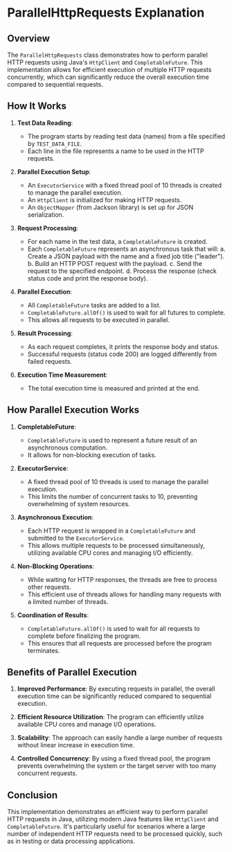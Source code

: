 # ParallelHttpRequests Explanation

## Overview

The `ParallelHttpRequests` class demonstrates how to perform parallel HTTP requests using Java's `HttpClient` and `CompletableFuture`. This implementation allows for efficient execution of multiple HTTP requests concurrently, which can significantly reduce the overall execution time compared to sequential requests.

## How It Works

1. **Test Data Reading**: 
   - The program starts by reading test data (names) from a file specified by `TEST_DATA_FILE`.
   - Each line in the file represents a name to be used in the HTTP requests.

2. **Parallel Execution Setup**:
   - An `ExecutorService` with a fixed thread pool of 10 threads is created to manage the parallel execution.
   - An `HttpClient` is initialized for making HTTP requests.
   - An `ObjectMapper` (from Jackson library) is set up for JSON serialization.

3. **Request Processing**:
   - For each name in the test data, a `CompletableFuture` is created.
   - Each `CompletableFuture` represents an asynchronous task that will:
     a. Create a JSON payload with the name and a fixed job title ("leader").
     b. Build an HTTP POST request with the payload.
     c. Send the request to the specified endpoint.
     d. Process the response (check status code and print the response body).

4. **Parallel Execution**:
   - All `CompletableFuture` tasks are added to a list.
   - `CompletableFuture.allOf()` is used to wait for all futures to complete.
   - This allows all requests to be executed in parallel.

5. **Result Processing**:
   - As each request completes, it prints the response body and status.
   - Successful requests (status code 200) are logged differently from failed requests.

6. **Execution Time Measurement**:
   - The total execution time is measured and printed at the end.

## How Parallel Execution Works

1. **CompletableFuture**: 
   - `CompletableFuture` is used to represent a future result of an asynchronous computation.
   - It allows for non-blocking execution of tasks.

2. **ExecutorService**:
   - A fixed thread pool of 10 threads is used to manage the parallel execution.
   - This limits the number of concurrent tasks to 10, preventing overwhelming of system resources.

3. **Asynchronous Execution**:
   - Each HTTP request is wrapped in a `CompletableFuture` and submitted to the `ExecutorService`.
   - This allows multiple requests to be processed simultaneously, utilizing available CPU cores and managing I/O efficiently.

4. **Non-Blocking Operations**:
   - While waiting for HTTP responses, the threads are free to process other requests.
   - This efficient use of threads allows for handling many requests with a limited number of threads.

5. **Coordination of Results**:
   - `CompletableFuture.allOf()` is used to wait for all requests to complete before finalizing the program.
   - This ensures that all requests are processed before the program terminates.

## Benefits of Parallel Execution

1. **Improved Performance**: By executing requests in parallel, the overall execution time can be significantly reduced compared to sequential execution.

2. **Efficient Resource Utilization**: The program can efficiently utilize available CPU cores and manage I/O operations.

3. **Scalability**: The approach can easily handle a large number of requests without linear increase in execution time.

4. **Controlled Concurrency**: By using a fixed thread pool, the program prevents overwhelming the system or the target server with too many concurrent requests.

## Conclusion

This implementation demonstrates an efficient way to perform parallel HTTP requests in Java, utilizing modern Java features like `HttpClient` and `CompletableFuture`. It's particularly useful for scenarios where a large number of independent HTTP requests need to be processed quickly, such as in testing or data processing applications.